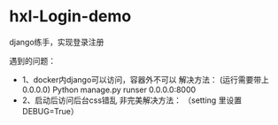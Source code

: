 # hxl-Login-demo
django练手，实现登录注册

遇到的问题：
  - 1、docker内django可以访问，容器外不可以
    解决方法：
      (运行需要带上 0.0.0.0)
      Python manage.py runser 0.0.0.0:8000
  - 2、启动后访问后台css错乱
    非完美解决方法：
      （setting 里设置DEBUG=True）
